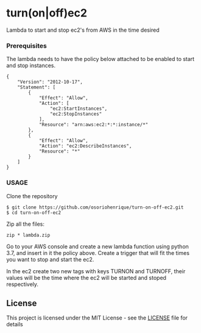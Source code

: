 # turn(on|off)ec2

Lambda to start and stop ec2's from AWS in the time desired

### Prerequisites

The lambda needs to have the policy below attached to be enabled to start and stop instances.

```
{
    "Version": "2012-10-17",
    "Statement": [
        {
            "Effect": "Allow",
            "Action": [
                "ec2:StartInstances",
                "ec2:StopInstances"
            ],
            "Resource": "arn:aws:ec2:*:*:instance/*"
        },
        {
            "Effect": "Allow",
            "Action": "ec2:DescribeInstances",
            "Resource": "*"
        }
    ]
}
```

### USAGE

Clone the repository

```
$ git clone https://github.com/osoriohenrique/turn-on-off-ec2.git
$ cd turn-on-off-ec2
```

Zip all the files:

```
zip * lambda.zip
```

Go to your AWS console and create a new lambda function using python 3.7, and insert in it the policy above. Create a trigger that will fit the times you want to stop and start the ec2.


In the ec2 create two new tags with keys TURNON and TURNOFF, their values will be the time where the ec2 will be started and stoped respectively.


## License

This project is licensed under the MIT License - see the [LICENSE](LICENSE) file for details
